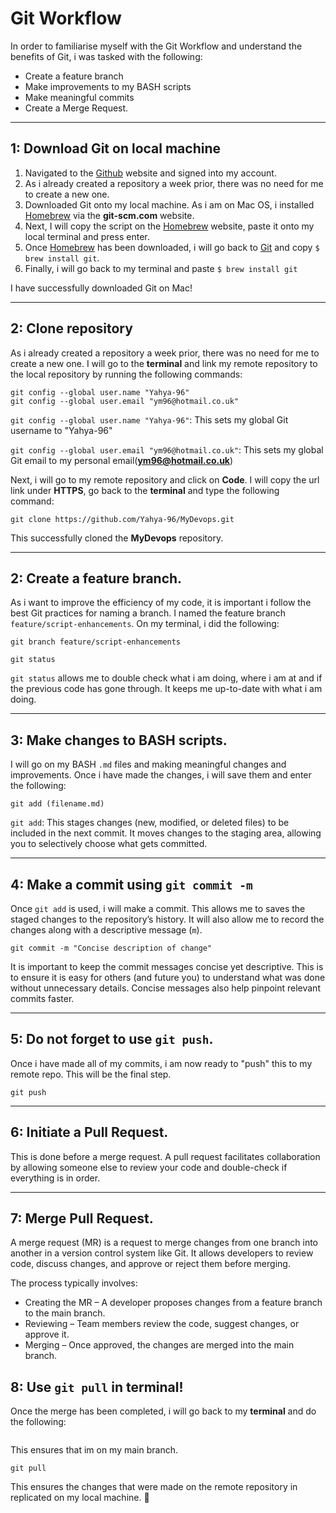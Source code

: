 # Git Workflow
 
In order to familiarise myself with the Git Workflow and understand the benefits of Git, i was tasked with the following: 

- Create a feature branch
- Make improvements to my BASH scripts
- Make meaningful commits
- Create a Merge Request.

---

## 1: Download Git on local machine
 1. Navigated to the [Github](https://github.com/) website and signed into my account.
 2. As i already created a repository a week prior, there was no need for me to create a new one.
 3. Downloaded Git onto my local machine. As i am on Mac OS, i  installed [Homebrew](git-scm.com) via the **git-scm.com** website.
 4. Next, I will copy the script on the [Homebrew](https://brew.sh/) website, paste it onto my local terminal and press enter.
 5. Once [Homebrew](https://brew.sh/) has been downloaded, i will go back to [Git](https://git-scm.com/downloads/mac) and copy `$ brew install git`.
 6. Finally, i will go back to my terminal and paste `$ brew install git`

I have successfully downloaded Git on Mac!

---

## 2: Clone repository
As i already created a repository a week prior, there was no need for me to create a new one. I will go to the **terminal** and link my remote repository to the local repository by running the following commands:
```
git config --global user.name "Yahya-96"
git config --global user.email "ym96@hotmail.co.uk"
```

`git config --global user.name "Yahya-96"`: This sets my global Git username to "Yahya-96"

`git config --global user.email "ym96@hotmail.co.uk"`: This sets my global Git email to my personal email(**ym96@hotmail.co.uk**)

Next, i will go to my remote repository and click on **Code**. I will copy the url link under **HTTPS**, go back to the **terminal** and type the following command:
```
git clone https://github.com/Yahya-96/MyDevops.git
```

This successfully cloned the **MyDevops** repository.

---

 ## 2: Create a feature branch.
As i want to improve the efficiency of my code, it is important i follow the best Git practices for naming a branch. I named the feature branch `feature/script-enhancements`. On my terminal, i did the following:
```
git branch feature/script-enhancements

git status
```

`git status` allows me to double check what i am doing, where i am at and if the previous code has gone through. It keeps me up-to-date with what i am doing.

---

## 3: Make changes to BASH scripts.
I will go on my BASH `.md` files and making meaningful changes and improvements. Once i have made the changes, i will save them and enter the following:
```
git add (filename.md)
```

`git add`: This stages changes (new, modified, or deleted files) to be included in the next commit. It moves changes to the staging area, allowing you to selectively choose what gets committed.

---

## 4: Make a commit using `git commit -m`
Once `git add` is used, i will make a commit. This allows me to saves the staged changes to the repository’s history. It will also allow me to record the changes along with a descriptive message (`m`).
```
git commit -m "Concise description of change"
```

It is important to keep the commit messages concise yet descriptive. This is to ensure it is easy for others (and future you) to understand what was done without unnecessary details. Concise messages also help pinpoint relevant commits faster.

---

## 5: Do not forget to use `git push`.
Once i have made all of my commits, i am now ready to "push" this to my remote repo. This will be the final step.
```
git push
```
---

## 6: Initiate a Pull Request.  
This is done before a merge request. A pull request facilitates collaboration by allowing someone else to review your code and double-check if everything is in order.

---

## 7: Merge Pull Request.

A merge request (MR) is a request to merge changes from one branch into another in a version control system like Git. It allows developers to review code, discuss changes, and approve or reject them before merging.

The process typically involves:

- Creating the MR – A developer proposes changes from a feature branch to the main branch.
- Reviewing – Team members review the code, suggest changes, or approve it.
- Merging – Once approved, the changes are merged into the main branch.

## 8: Use `git pull` in terminal!

Once the merge has been completed, i will go back to my **terminal** and do the following:
``` git checkout main
```

This ensures that im on my main branch.

```
git pull
```

This ensures the changes that were made on the remote repository in replicated on my local machine. 🚀
